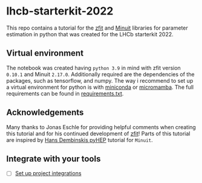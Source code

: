 # lhcb-starterkit-2022

This repo contains a tutorial for the [zfit](https://github.com/zfit/zfit) and [Minuit](https://iminuit.readthedocs.io/en/stable/) libraries for parameter estimation in python that was created for the LHCb starterkit 2022. 

## Virtual environment

The notebook was created having `python 3.9` in mind with zfit version `0.10.1` and Minuit `2.17.0`.
Additionally required are the dependencies of the packages, such as tensorflow, and numpy. 
The way i recommend to set up a virtual environment for python is with [miniconda](https://docs.conda.io/en/latest/miniconda.html) or [micromamba](https://mamba.readthedocs.io/en/latest/user_guide/micromamba.html). The full requirements can be found in [requirements.txt](https://git.rwth-aachen.de/sebastian.schmitt1/lhcb-starterkit-2022/-/blob/main/requirements.txt). 

## Acknowledgements

Many thanks to Jonas Eschle for providing helpful comments when creating this tutorial and for his continued development of [zfit](https://github.com/zfit/zfit)!
Parts of this tutorial are inspired by [Hans Dembinskis pyHEP](https://nbviewer.org/github/HDembinski/PyHEP-2022-iminuit/blob/main/iminuit.ipynb) tutorial for `Minuit`. 

## Integrate with your tools

- [ ] [Set up project integrations](https://git.rwth-aachen.de/sebastian.schmitt1/lhcb-starterkit-2022/-/settings/integrations)
